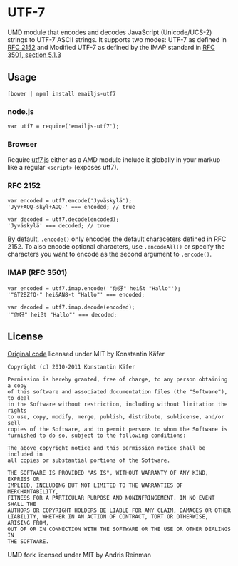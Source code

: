 # UTF-7

UMD module that encodes and decodes JavaScript (Unicode/UCS-2) strings to UTF-7 ASCII strings. It supports two modes: UTF-7 as defined in [RFC 2152](http://tools.ietf.org/html/rfc2152) and Modified UTF-7 as defined by the IMAP standard in [RFC 3501, section 5.1.3](http://tools.ietf.org/html/rfc3501#section-5.1.3)

## Usage

    [bower | npm] install emailjs-utf7

### node.js

    var utf7 = require('emailjs-utf7');

### Browser

Require [utf7.js](src/utf7.js) either as a AMD module include it globally in your markup like a regular ```<script>``` (exposes utf7).

### RFC 2152

    var encoded = utf7.encode('Jyväskylä');
    'Jyv+AOQ-skyl+AOQ-' === encoded; // true

    var decoded = utf7.decode(encoded);
    'Jyväskylä' === decoded; // true

By default, `.encode()` only encodes the default characeters defined in RFC 2152. To also encode optional characters, use `.encodeAll()` or specify the characters you want to encode as the second argument to `.encode()`.

### IMAP (RFC 3501)

    var encoded = utf7.imap.encode('"你好" heißt "Hallo"');
    '"&T2BZfQ-" hei&AN8-t "Hallo"' === encoded;

    var decoded = utf7.imap.decode(encoded);
    '"你好" heißt "Hallo"' === decoded;

## License

[Original code](https://github.com/kkaefer/utf7) licensed under MIT by Konstantin Käfer

```
Copyright (c) 2010-2011 Konstantin Käfer

Permission is hereby granted, free of charge, to any person obtaining a copy
of this software and associated documentation files (the "Software"), to deal
in the Software without restriction, including without limitation the rights
to use, copy, modify, merge, publish, distribute, sublicense, and/or sell
copies of the Software, and to permit persons to whom the Software is
furnished to do so, subject to the following conditions:

The above copyright notice and this permission notice shall be included in
all copies or substantial portions of the Software.

THE SOFTWARE IS PROVIDED "AS IS", WITHOUT WARRANTY OF ANY KIND, EXPRESS OR
IMPLIED, INCLUDING BUT NOT LIMITED TO THE WARRANTIES OF MERCHANTABILITY,
FITNESS FOR A PARTICULAR PURPOSE AND NONINFRINGEMENT. IN NO EVENT SHALL THE
AUTHORS OR COPYRIGHT HOLDERS BE LIABLE FOR ANY CLAIM, DAMAGES OR OTHER
LIABILITY, WHETHER IN AN ACTION OF CONTRACT, TORT OR OTHERWISE, ARISING FROM,
OUT OF OR IN CONNECTION WITH THE SOFTWARE OR THE USE OR OTHER DEALINGS IN
THE SOFTWARE.
```

UMD fork licensed under MIT by Andris Reinman
